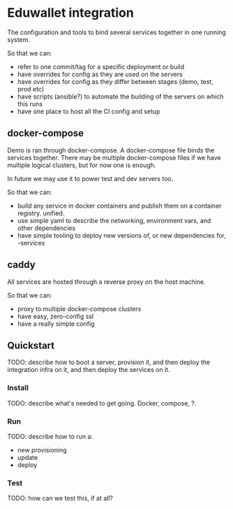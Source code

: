 # Eduwallet integration

The configuration and tools to bind several services together in one running system.

So that we can:
- refer to one commit/tag for a specific deployment or build
- have overrides for config as they are used on the servers
- have overrides for config as they differ between stages (demo, test, prod etc)
- have scripts (ansible?) to automate the building of the servers on which this runs
- have one place to host all the CI config and setup

## docker-compose

Demo is ran through docker-compose. A docker-compose file binds the services together.
There may be multiple docker-compose files if we have multiple logical
clusters, but for now one is enough.

In future we may use it to power test and dev servers too.

So that we can:
- build any service in docker containers and publish them on a container registry. unified.
- use simple yaml to describe the networking, environment vars, and other dependencies
- have simple tooling to deploy new versions of, or new dependencies for, -services

## caddy

All services are hosted through a reverse proxy on the host machine. 

So that we can:
- proxy to multiple docker-compose clusters
- have easy, zero-config ssl
- have a really simple config

## Quickstart

TODO: describe how to boot a server, provision it, and then deploy the integration infra on it,
and then deploy the services on it.

### Install

TODO: describe what's needed to get going. Docker, compose, ?.

### Run

TODO: describe how to run a:
- new provisioning
- update
- deploy

### Test

TODO: how can we test this, if at all?
